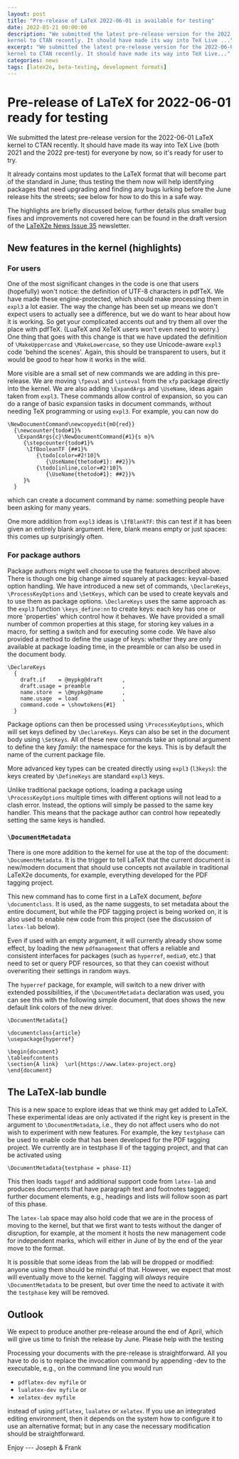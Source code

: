 ```yaml
---
layout: post
title: "Pre-release of LaTeX 2022-06-01 is available for testing"
date: 2022-03-21 00:00:00
description: "We submitted the latest pre-release version for the 2022-06-01 LaTeX
kernel to CTAN recently. It should have made its way into TeX Live ..."
excerpt: "We submitted the latest pre-release version for the 2022-06-01 LaTeX
kernel to CTAN recently. It should have made its way into TeX Live..."
categories: news
tags: [latex2e, beta-testing, development formats]
---
```


# Pre-release of LaTeX for 2022-06-01 ready for testing

We submitted the latest pre-release version for the 2022-06-01 LaTeX
kernel to CTAN recently. It should have made its way into TeX Live
(both 2021 and the 2022 pre-test) for everyone by now, so it's ready
for user to try.

It already contains most updates to the LaTeX format that will become part of the standard in June; thus testing the them now will help identifying packages that need upgrading and finding any bugs lurking before the June release hits the streets; see below for how to do this in a safe way.

The highlights are briefly discussed below, further details plus smaller bug fixes and improvements not covered here can be found in the draft version of the <a href="{{site.baseurl}}/news/latex2e-news/ltnews35.pdf">LaTeX2e News Issue 35</a> newsletter.


## New features in the kernel (highlights)

### For users

One of the most significant changes in the code is one that users (hopefully)
won't notice: the definition of UTF-8 characters in pdfTeX. We have made these
engine-protected, which should make processing them in `expl3` a lot easier.
The way the change has been set up means we don't expect users to actually see
a difference, but we do want to hear about how it is working. So get your complicated
accents out and try them all over the place with pdfTeX. (LuaTeX and XeTeX
users won't even need to worry.) One thing that goes with this change is that
we have updated the definition of `\MakeUppercase` and `\MakeLowercase`, so
they use Unicode-aware `expl3` code 'behind the scenes'. Again, this should
be transparent to users, but it would be good to hear how it works in the wild.

More visible are a small set of new commands we are adding in this pre-release.
We are moving `\fpeval` and `\inteval` from the `xfp` package directly into
the kernel. We are also adding `\ExpandArgs` and `\UseName`, ideas again taken
from `expl3`. These commands allow control of expansion, so you can do a range
of basic expansion tasks in document commands, without needing TeX programming
or using `expl3`. For example, you can now do
```
\NewDocumentCommand\newcopyedit{mO{red}}
  {\newcounter{todo#1}%
   \ExpandArgs{c}\NewDocumentCommand{#1}{s m}%
     {\stepcounter{todo#1}%
      \IfBooleanTF {##1}%
         {\todo[color=#2!10]%
            {\UseName{thetodo#1}: ##2}}%
         {\todo[inline,color=#2!10]%
            {\UseName{thetodo#1}: ##2}}%
     }%
  }
```
which can create a document command by name: something people have been asking
for many years.

One more addition from `expl3` ideas is `\IfBlankTF`: this can test if it has
been given an entirely blank argument. Here, blank means empty or just spaces:
this comes up surprisingly often.


### For package authors

Package authors might well choose to use the features described above. There
is though one big change aimed squarely at packages: keyval-based option
handling. We have introduced a new set of commands, `\DeclareKeys`,
`\ProcessKeyOptions` and `\SetKeys`, which can be used to create keyvals and
to use them as package options. `\DeclareKeys` uses the same approach as the
`expl3` function `\keys_define:nn` to create keys: each key has one or more
'properties' which control how it behaves. We have provided a small number
of common properties at this stage, for storing key values in a macro, for
setting a switch and for executing some code. We have also provided a method
to define the usage of keys: whether they are only available at package
loading time, in the preamble or can also be used in the document body.
```
\DeclareKeys
  {
    draft.if    = @mypkg@draft      ,
    draft.usage = preamble          ,
    name.store  = \@mypkg@name      ,
    name.usage  = load              ,
    command.code = \showtokens{#1}
  }
```

Package options can then be processed using `\ProcessKeyOptions`, which will
set keys defined by `\DeclareKeys`. Keys can also be set in the document
body using `\SetKeys`. All of these new commands take an optional argument to
define the key _family_: the namespace for the keys. This is by default the name
of the current package file.

More advanced key types can be created directly using `expl3` (`l3keys`): the
keys created by `\DefineKeys` are standard `expl3` keys.

Unlike traditional package options, loading a package using `\ProcessKeyOptions`
multiple times with different options will not lead to a clash error. Instead,
the options will simply be passed to the same key handler. This means that
the package author can control how repeatedly setting the same keys is handled.

### `\DocumentMetadata`

There is one more addition to the kernel for use at the top of the document: `\DocumentMetadata`. It is the trigger to tell LaTeX that the current document is new/modern document that should use concepts not available in traditional LaTeX2e documents, for example, everything developed for the PDF tagging project.

This new command has to come first in a LaTeX document, _before_ `\documentclass`. It is used, as the name suggests, to set metadata about the entire document, but while the PDF tagging project is being worked on, it is also used to enable new code from this project (see the discussion of `latex-lab` below).

Even if used with an empty argument, it will currently already show some effect, by loading the new `pdfmanagement` that offers a reliable and consistent interfaces for packages (such as `hyperref`, `media9`, etc.) that need to set or query PDF resources, so that they can coexist without overwriting their settings in random ways.

The `hyperref` package, for example, will switch to a new driver with extended possibilities, if the `\DocumentMetadata` declaration was used, you can see this with the following simple document, that does shows the new default link colors of the new driver.
```
\DocumentMetadata{}

\documentclass{article}
\usepackage{hyperref}

\begin{document}
\tableofcontents
\section{A link}  \url{https://www.latex-project.org}
\end{document}
```

## The LaTeX-lab bundle

This is a new space to explore ideas that we think may get added to LaTeX. These experimental ideas are only activated if the right key is present in the argument to `\DocumentMetadata`, i.e., they do not affect users who do not wish to experiment with new features. For example, the key `testphase` can be used to enable code that has been developed for the PDF tagging project. We currently are in testphase II of the tagging project, and that can be activated using
```
\DocumentMetadata{testphase = phase-II}
```
This then loads `tagpdf` and additional support code from `latex-lab` and produces documents that have paragraph text and footnotes tagged; further document elements, e.g., headings and lists will follow soon as part of this phase.

The `latex-lab` space may also hold code that we are in the process of moving to the kernel, but that we first want to tests without the danger of disruption, for example, at the moment it hosts the new management code for independent marks, which will either in June of by the end of the year move to the format.


It is possible that some ideas from the lab will be dropped or modified: anyone using them should be mindful of that. However, we expect that most will eventually move to the kernel. Tagging will _always_ require `\DocumentMetadata` to be present, but over time the need to activate it with the `testphase` key will be removed.

## Outlook

We expect to produce another pre-release around the end of April, which will
give us time to finish the release by June. Please help with the testing

Processing your documents with the pre-release is straightforward. All you have
to do is to replace the invocation command by appending -dev to the executable,
e.g., on the command line you would run

 - `pdflatex-dev myfile` or
 - `lualatex-dev myfile` or
 - `xelatex-dev myfile`

instead of using `pdflatex`, `lualatex` or `xelatex`. If you use an integrated
editing environment, then it depends on the system how to configure it to use an
alternative format; but in any case the necessary modification should be
straightforward.


Enjoy --- Joseph & Frank



